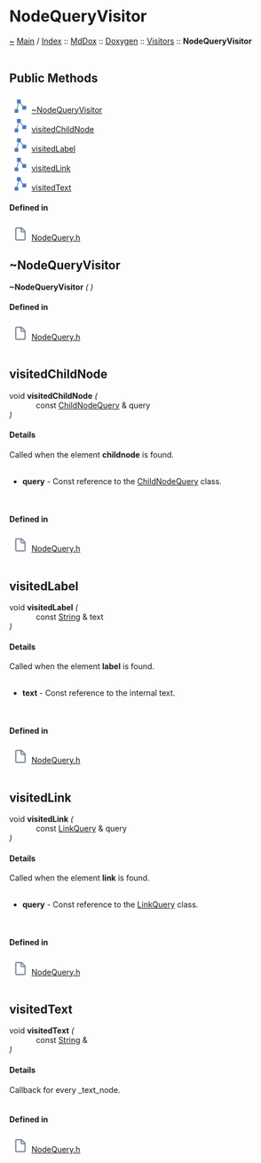 <a id="nodequeryvisitor"></a>
<h1>NodeQueryVisitor</h1>
<a id="classMdDox_1_1Doxygen_1_1Visitors_1_1NodeQueryVisitor"></a>
<a id="mddoxdoxygenvisitorsnodequeryvisitor"></a>
<a href="https://github.com/CharlesCarley/MdDox">~</a>
<a href="indexpage.md#main">Main</a>
<span class="inline-text">/</span>
<a href="index.md#index">Index</a>
<span class="inline-text">::</span>
<a href="namespaceMdDox.md#mddox">MdDox</a>
<span class="inline-text">::</span>
<a href="namespaceMdDox_1_1Doxygen.md#doxygen">Doxygen</a>
<span class="inline-text">::</span>
<a href="namespaceMdDox_1_1Doxygen_1_1Visitors.md#visitors">Visitors</a>
<span class="inline-text">::</span>
<span class="bold-text"><b>NodeQueryVisitor</b></span>
<br/>
<br/>
<a id="public-methods"></a>
<h2>Public Methods</h2>
<span class="icon-list-item"><a href="#~nodequeryvisitor" class="icon-list-item"><img src="../images/class24px.svg" class="icon-list-item"/><span class="icon-list-item">~NodeQueryVisitor</span>
</a>
</span>
<br/>
<span class="icon-list-item"><a href="#visitedchildnode" class="icon-list-item"><img src="../images/class24px.svg" class="icon-list-item"/><span class="icon-list-item">visitedChildNode</span>
</a>
</span>
<br/>
<span class="icon-list-item"><a href="#visitedlabel" class="icon-list-item"><img src="../images/class24px.svg" class="icon-list-item"/><span class="icon-list-item">visitedLabel</span>
</a>
</span>
<br/>
<span class="icon-list-item"><a href="#visitedlink" class="icon-list-item"><img src="../images/class24px.svg" class="icon-list-item"/><span class="icon-list-item">visitedLink</span>
</a>
</span>
<br/>
<span class="icon-list-item"><a href="#visitedtext" class="icon-list-item"><img src="../images/class24px.svg" class="icon-list-item"/><span class="icon-list-item">visitedText</span>
</a>
</span>
<br/>
<a id="defined-in"></a>
<h4>Defined in</h4>
<span class="icon-list-item"><a href="https://github.com/CharlesCarley/MdDox/blob/master/Tools/Doxygen/NodeQuery.h#L31" class="icon-list-item"><img src="../images/file24px.svg" class="icon-list-item"/><span class="icon-list-item">NodeQuery.h</span>
</a>
</span>
<br/>
<a id="~nodequeryvisitor"></a>
<h2>~NodeQueryVisitor</h2>
<span class="bold-text"><b>~NodeQueryVisitor</b></span>
<span class="italic-text"><i>(</i></span>
<span class="italic-text"><i>)</i></span>
<a id="defined-in"></a>
<h4>Defined in</h4>
<span class="icon-list-item"><a href="https://github.com/CharlesCarley/MdDox/blob/master/Tools/Doxygen/NodeQuery.h#L33" class="icon-list-item"><img src="../images/file24px.svg" class="icon-list-item"/><span class="icon-list-item">NodeQuery.h</span>
</a>
</span>
<br/>
<br/>
<a id="visitedchildnode"></a>
<h2>visitedChildNode</h2>
<span class="inline-text">void</span>
<span class="bold-text"><b>visitedChildNode</b></span>
<span class="italic-text"><i>(</i></span>
<div class="paragraph">
<span class="paragraph"><img src="../images/horSpace24px.svg"/><span class="inline-text">const </span>
<a href="classMdDox_1_1Doxygen_1_1ChildNodeQuery.md#childnodequery">ChildNodeQuery</a>
<span class="inline-text"> &amp;</span>
<span class="inline-text">query</span>
</span>
</div>
<span class="italic-text"><i>)</i></span>
<a id="details"></a>
<h4>Details</h4>
<span class="inline-text">Called when the element </span>
<span class="bold-text"><b>childnode</b></span>
<span class="inline-text"> is found. </span>
<br/>
<br/>
<ul>
<li><span class="bold-text"><b>query</b></span>
<span class="inline-text"> - </span>
<span class="inline-text">Const reference to the </span>
<a href="classMdDox_1_1Doxygen_1_1ChildNodeQuery.md#childnodequery">ChildNodeQuery</a>
<span class="inline-text"> class. </span>
</li>
</ul>
<br/>
<a id="defined-in"></a>
<h4>Defined in</h4>
<span class="icon-list-item"><a href="https://github.com/CharlesCarley/MdDox/blob/master/Tools/Doxygen/NodeQuery.h#L43" class="icon-list-item"><img src="../images/file24px.svg" class="icon-list-item"/><span class="icon-list-item">NodeQuery.h</span>
</a>
</span>
<br/>
<br/>
<a id="visitedlabel"></a>
<h2>visitedLabel</h2>
<span class="inline-text">void</span>
<span class="bold-text"><b>visitedLabel</b></span>
<span class="italic-text"><i>(</i></span>
<div class="paragraph">
<span class="paragraph"><img src="../images/horSpace24px.svg"/><span class="inline-text">const </span>
<a href="namespaceMdDox.md#string">String</a>
<span class="inline-text"> &amp;</span>
<span class="inline-text">text</span>
</span>
</div>
<span class="italic-text"><i>)</i></span>
<a id="details"></a>
<h4>Details</h4>
<span class="inline-text">Called when the element </span>
<span class="bold-text"><b>label</b></span>
<span class="inline-text"> is found. </span>
<br/>
<br/>
<ul>
<li><span class="bold-text"><b>text</b></span>
<span class="inline-text"> - </span>
<span class="inline-text">Const reference to the internal text. </span>
</li>
</ul>
<br/>
<a id="defined-in"></a>
<h4>Defined in</h4>
<span class="icon-list-item"><a href="https://github.com/CharlesCarley/MdDox/blob/master/Tools/Doxygen/NodeQuery.h#L53" class="icon-list-item"><img src="../images/file24px.svg" class="icon-list-item"/><span class="icon-list-item">NodeQuery.h</span>
</a>
</span>
<br/>
<br/>
<a id="visitedlink"></a>
<h2>visitedLink</h2>
<span class="inline-text">void</span>
<span class="bold-text"><b>visitedLink</b></span>
<span class="italic-text"><i>(</i></span>
<div class="paragraph">
<span class="paragraph"><img src="../images/horSpace24px.svg"/><span class="inline-text">const </span>
<a href="classMdDox_1_1Doxygen_1_1LinkQuery.md#linkquery">LinkQuery</a>
<span class="inline-text"> &amp;</span>
<span class="inline-text">query</span>
</span>
</div>
<span class="italic-text"><i>)</i></span>
<a id="details"></a>
<h4>Details</h4>
<span class="inline-text">Called when the element </span>
<span class="bold-text"><b>link</b></span>
<span class="inline-text"> is found. </span>
<br/>
<br/>
<ul>
<li><span class="bold-text"><b>query</b></span>
<span class="inline-text"> - </span>
<span class="inline-text">Const reference to the </span>
<a href="classMdDox_1_1Doxygen_1_1LinkQuery.md#linkquery">LinkQuery</a>
<span class="inline-text"> class. </span>
</li>
</ul>
<br/>
<a id="defined-in"></a>
<h4>Defined in</h4>
<span class="icon-list-item"><a href="https://github.com/CharlesCarley/MdDox/blob/master/Tools/Doxygen/NodeQuery.h#L48" class="icon-list-item"><img src="../images/file24px.svg" class="icon-list-item"/><span class="icon-list-item">NodeQuery.h</span>
</a>
</span>
<br/>
<br/>
<a id="visitedtext"></a>
<h2>visitedText</h2>
<span class="inline-text">void</span>
<span class="bold-text"><b>visitedText</b></span>
<span class="italic-text"><i>(</i></span>
<div class="paragraph">
<span class="paragraph"><img src="../images/horSpace24px.svg"/><span class="inline-text">const </span>
<a href="namespaceMdDox.md#string">String</a>
<span class="inline-text"> &amp;</span>
</span>
</div>
<span class="italic-text"><i>)</i></span>
<a id="details"></a>
<h4>Details</h4>
<span class="inline-text">Callback for every _text_node. </span>
<br/>
<br/>
<a id="defined-in"></a>
<h4>Defined in</h4>
<span class="icon-list-item"><a href="https://github.com/CharlesCarley/MdDox/blob/master/Tools/Doxygen/NodeQuery.h#L38" class="icon-list-item"><img src="../images/file24px.svg" class="icon-list-item"/><span class="icon-list-item">NodeQuery.h</span>
</a>
</span>
<br/>
<br/>
</div>
</div>
</body>
</html>
